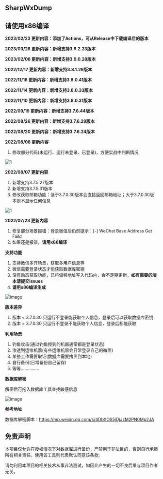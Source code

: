 ## SharpWxDump
## 请使用x86编译
**2023/02/23 更新内容：添加了Actions，可从Release中下载编译后的版本** 

**2023/03/26 更新内容：新增支持3.9.2.23版本** 

**2023/02/08 更新内容：新增支持3.9.0.28版本** 

**2022/12/17 更新内容：新增支持3.8.1.26版本** 

**2022/11/18 更新内容：新增支持3.8.0.41版本** 

**2022/11/14 更新内容：新增支持3.8.0.33版本** 

**2022/11/10 更新内容：新增支持3.8.0.31版本** 

**2022/09/19 更新内容：新增支持3.7.6.44版本** 

**2022/08/26 更新内容：新增支持3.7.6.29版本** 

**2022/08/20 更新内容：新增支持3.7.6.24版本** 

**2022/08/08 更新内容**

1. 修改部分代码(未运行、运行未登录、已登录)，方便实战中判断情况

![1](https://user-images.githubusercontent.com/33925462/183328570-af92417f-ffd0-479d-b320-74e64bc71171.png)


**2022/08/07 更新内容**

1. 新增支持3.7.5.27版本
2. 新增支持3.7.5.31版本
3. 修改获取邮箱功能：低于3.7.0.30版本会直接返回邮箱地址；大于3.7.0.30版本则不显示任何信息

![1](https://user-images.githubusercontent.com/33925462/183289054-05321b52-67b3-4349-98eb-74584e579579.jpg)

**2022/07/23 更新内容**

1. 修复部分场景报错：登录微信后仍然提示：[-] WeChat Base Address Get Faild
2. 如果还是报错，**请用x86编译**

**支持功能**
1. 支持微信多开场景，获取多用户信息等
2. 微信需要登录状态才能获取数据库密钥
3. 没有动态获取功能，已将偏移地址写入代码内，会不定期更新，**如有需要的版本请提交Issues**
4. **请用x86编译生成**

![image](https://user-images.githubusercontent.com/33925462/179410099-c0f52c1c-b552-4a51-9822-7440b097bca4.png)

**版本差异**
1. 版本 < 3.7.0.30 只运行不登录能获取个人信息，登录后可以获取数据库密钥
2. 版本 > 3.7.0.30 只运行不登录不能获取个人信息，登录后都能获取

**利用场景**
1. 钓鱼攻击(通过钓鱼控到的机器通常都是登录状态)
2. 渗透到运维机器(有些运维机器会日常登录自己的微信)
3. 某些工作需要取证(数据库需要拷贝到本地)
4. 自行备份(日常备份自己留存)
5. 等等...............

**数据库解密**

解密后可拖入数据库工具查找敏感信息

![image](https://user-images.githubusercontent.com/33925462/179410883-10deefb3-793d-4e15-8475-a74954fafe19.png)

**参考地址**

数据库解密脚本：https://mp.weixin.qq.com/s/4DbXOS5jDjJzM2PN0Mp2JA

## 免责声明
本项目仅允许在授权情况下对数据库进行备份，严禁用于非法目的，否则自行承担所有相关责任。使用该工具则代表默认同意该条款;

请勿利用本项目的相关技术从事非法测试，如因此产生的一切不良后果与项目作者无关。
